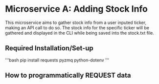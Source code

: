 # Microservice A: Adding Stock Info
This microservice aims to gather stock info from a user inputed ticker, making an API call to do so. The stock info for the specific ticker will be gathered
and displayed in the CLI while being saved into the stock.txt file.

## Required Installation/Set-up

'''bash
pip install requests pyzmq python-dotenv
'''

## How to programmatically REQUEST data
